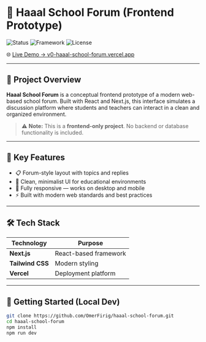 # 🏫 Haaal School Forum (Frontend Prototype)

![Status](https://img.shields.io/badge/Type-Frontend--Only-blue)
![Framework](https://img.shields.io/badge/Framework-Next.js-black)
![License](https://img.shields.io/badge/License-MIT-green)

🌐 [Live Demo → v0-haaal-school-forum.vercel.app](https://v0-haaal-school-forum.vercel.app)

---

## 🧩 Project Overview

**Haaal School Forum** is a conceptual frontend prototype of a modern web-based school forum. Built with React and Next.js, this interface simulates a discussion platform where students and teachers can interact in a clean and organized environment.

> ⚠️ **Note:** This is a **frontend-only project**. No backend or database functionality is included.

---

## 🎯 Key Features

- 📋 Forum-style layout with topics and replies  
- 🎨 Clean, minimalist UI for educational environments  
- 📱 Fully responsive — works on desktop and mobile  
- ⚡ Built with modern web standards and best practices

---

## 🛠️ Tech Stack

| Technology | Purpose              |
|------------|----------------------|
| **Next.js** | React-based framework |
| **Tailwind CSS** | Modern styling      |
| **Vercel**  | Deployment platform   |

---

## 🚀 Getting Started (Local Dev)

```bash
git clone https://github.com/OmerFirig/haaal-school-forum.git
cd haaal-school-forum
npm install
npm run dev
